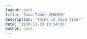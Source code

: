 ```yaml
---
layout: post
title: 'Java Timer 源码分析'
description: 'Think in Java Timer'
date: '2018-11-19 16:54:00'
author: Jast
---
```

